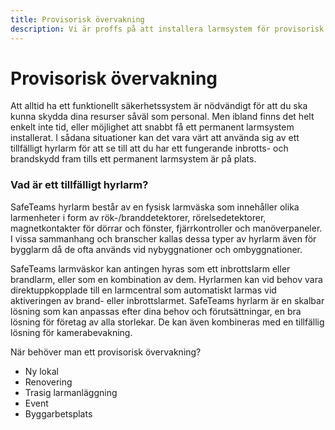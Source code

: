 ```yaml
---
title: Provisorisk övervakning
description: Vi är proffs på att installera larmsystem för provisorisk övervakning vid akuta situationer.
---
```


# Provisorisk övervakning

Att alltid ha ett funktionellt säkerhetssystem är nödvändigt för att du ska kunna skydda dina resurser såväl som personal. Men ibland finns det helt enkelt inte tid, eller möjlighet att snabbt få ett permanent larmsystem installerat. I sådana situationer kan det vara värt att använda sig av ett tillfälligt hyrlarm för att se till att du har ett fungerande inbrotts- och brandskydd fram tills ett permanent larmsystem är på plats.

### Vad är ett tillfälligt hyrlarm?

SafeTeams hyrlarm består av en fysisk larmväska som innehåller olika larmenheter i form av rök-/branddetektorer, rörelsedetektorer, magnetkontakter för dörrar och fönster, fjärrkontroller och manöverpaneler. I vissa sammanhang och branscher kallas dessa typer av hyrlarm även för bygglarm då de ofta används vid nybyggnationer och ombyggnationer.

SafeTeams larmväskor kan antingen hyras som ett inbrottslarm eller brandlarm, eller som en kombination av dem. Hyrlarmen kan vid behov vara direktuppkopplade till en larmcentral som automatiskt larmas vid aktiveringen av brand- eller inbrottslarmet.
SafeTeams hyrlarm är en skalbar lösning som kan anpassas efter dina behov och förutsättningar, en bra lösning för företag av alla storlekar. De kan även kombineras med en tillfällig lösning för kamerabevakning.

När behöver man ett provisorisk övervakning?

- Ny lokal
- Renovering
- Trasig larmanläggning
- Event
- Byggarbetsplats
